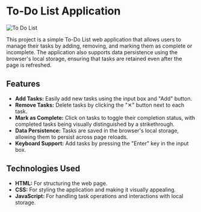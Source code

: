 # To-Do List Application

![To Do List](https://github.com/user-attachments/assets/59287795-9474-4d08-be9e-7e583b343e10)

This project is a simple To-Do List web application that allows users to manage their tasks by adding, removing, and marking them as complete or incomplete. The application also supports data persistence using the browser's local storage, ensuring that tasks are retained even after the page is refreshed.

## Features

- **Add Tasks:** Easily add new tasks using the input box and "Add" button.
- **Remove Tasks:** Delete tasks by clicking the "✕" button next to each task.
- **Mark as Complete:** Click on tasks to toggle their completion status, with completed tasks being visually distinguished by a strikethrough.
- **Data Persistence:** Tasks are saved in the browser's local storage, allowing them to persist across page reloads.
- **Keyboard Support:** Add tasks by pressing the "Enter" key in the input box.

## Technologies Used

- **HTML:** For structuring the web page.
- **CSS:** For styling the application and making it visually appealing.
- **JavaScript:** For handling task operations and interactions with local storage.
